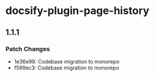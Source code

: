 # docsify-plugin-page-history

## 1.1.1

### Patch Changes

- 1e36e98: Codebase migration to monorepo
- f599ec3: Codebase migration to monorepo
